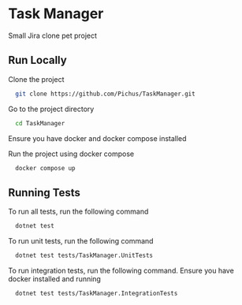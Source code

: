 
# Task Manager

Small Jira clone pet project


## Run Locally

Clone the project

```bash
  git clone https://github.com/Pichus/TaskManager.git
```

Go to the project directory

```bash
  cd TaskManager
```

Ensure you have docker and docker compose installed 

Run the project using docker compose

```bash
  docker compose up
```


## Running Tests

To run all tests, run the following command

```bash
  dotnet test
```

To run unit tests, run the following command

```bash
  dotnet test tests/TaskManager.UnitTests
```

To run integration tests, run the following command. Ensure you have docker installed and running

```bash
  dotnet test tests/TaskManager.IntegrationTests
```

